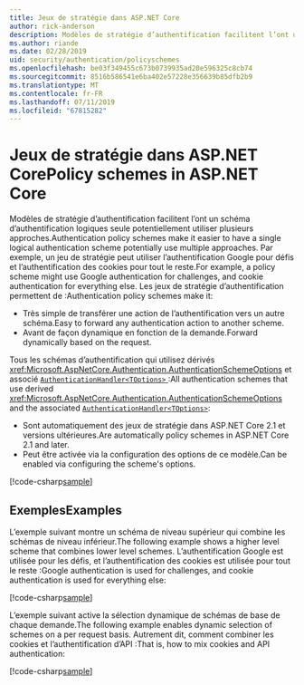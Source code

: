 ```yaml
---
title: Jeux de stratégie dans ASP.NET Core
author: rick-anderson
description: Modèles de stratégie d’authentification facilitent l’ont un schéma d’authentification logique unique
ms.author: riande
ms.date: 02/28/2019
uid: security/authentication/policyschemes
ms.openlocfilehash: be03f349455c673b0739935ad20e596325c8cb74
ms.sourcegitcommit: 8516b586541e6ba402e57228e356639b85dfb2b9
ms.translationtype: MT
ms.contentlocale: fr-FR
ms.lasthandoff: 07/11/2019
ms.locfileid: "67815282"
---
```

# <a name="policy-schemes-in-aspnet-core"></a><span data-ttu-id="12ce0-103">Jeux de stratégie dans ASP.NET Core</span><span class="sxs-lookup"><span data-stu-id="12ce0-103">Policy schemes in ASP.NET Core</span></span>

<span data-ttu-id="12ce0-104">Modèles de stratégie d’authentification facilitent l’ont un schéma d’authentification logiques seule potentiellement utiliser plusieurs approches.</span><span class="sxs-lookup"><span data-stu-id="12ce0-104">Authentication policy schemes make it easier to have a single logical authentication scheme potentially use multiple approaches.</span></span> <span data-ttu-id="12ce0-105">Par exemple, un jeu de stratégie peut utiliser l’authentification Google pour défis et l’authentification des cookies pour tout le reste.</span><span class="sxs-lookup"><span data-stu-id="12ce0-105">For example, a policy scheme might use Google authentication for challenges, and cookie authentication for everything else.</span></span> <span data-ttu-id="12ce0-106">Les jeux de stratégie d’authentification permettent de :</span><span class="sxs-lookup"><span data-stu-id="12ce0-106">Authentication policy schemes make it:</span></span>

* <span data-ttu-id="12ce0-107">Très simple de transférer une action de l’authentification vers un autre schéma.</span><span class="sxs-lookup"><span data-stu-id="12ce0-107">Easy to forward any authentication action to another scheme.</span></span>
* <span data-ttu-id="12ce0-108">Avant de façon dynamique en fonction de la demande.</span><span class="sxs-lookup"><span data-stu-id="12ce0-108">Forward dynamically based on the request.</span></span>

<span data-ttu-id="12ce0-109">Tous les schémas d’authentification qui utilisez dérivés <xref:Microsoft.AspNetCore.Authentication.AuthenticationSchemeOptions> et associé [ `AuthenticationHandler<TOptions>` ](/dotnet/api/microsoft.aspnetcore.authentication.authenticationhandler-1):</span><span class="sxs-lookup"><span data-stu-id="12ce0-109">All authentication schemes that use derived <xref:Microsoft.AspNetCore.Authentication.AuthenticationSchemeOptions> and the associated [`AuthenticationHandler<TOptions>`](/dotnet/api/microsoft.aspnetcore.authentication.authenticationhandler-1):</span></span>

* <span data-ttu-id="12ce0-110">Sont automatiquement des jeux de stratégie dans ASP.NET Core 2.1 et versions ultérieures.</span><span class="sxs-lookup"><span data-stu-id="12ce0-110">Are automatically policy schemes in ASP.NET Core 2.1 and later.</span></span>
* <span data-ttu-id="12ce0-111">Peut être activée via la configuration des options de ce modèle.</span><span class="sxs-lookup"><span data-stu-id="12ce0-111">Can be enabled via configuring the scheme's options.</span></span>

[!code-csharp[sample](policyschemes/samples/AuthenticationSchemeOptions.cs?name=snippet)]

## <a name="examples"></a><span data-ttu-id="12ce0-112">Exemples</span><span class="sxs-lookup"><span data-stu-id="12ce0-112">Examples</span></span>

<span data-ttu-id="12ce0-113">L’exemple suivant montre un schéma de niveau supérieur qui combine les schémas de niveau inférieur.</span><span class="sxs-lookup"><span data-stu-id="12ce0-113">The following example shows a higher level scheme that combines lower level schemes.</span></span> <span data-ttu-id="12ce0-114">L’authentification Google est utilisée pour les défis, et l’authentification des cookies est utilisée pour tout le reste :</span><span class="sxs-lookup"><span data-stu-id="12ce0-114">Google authentication is used for challenges, and cookie authentication is used for everything else:</span></span>

[!code-csharp[sample](policyschemes/samples/Startup.cs?name=snippet1)]

<span data-ttu-id="12ce0-115">L’exemple suivant active la sélection dynamique de schémas de base de chaque demande.</span><span class="sxs-lookup"><span data-stu-id="12ce0-115">The following example enables dynamic selection of schemes on a per request basis.</span></span> <span data-ttu-id="12ce0-116">Autrement dit, comment combiner les cookies et l’authentification d’API :</span><span class="sxs-lookup"><span data-stu-id="12ce0-116">That is, how to mix cookies and API authentication:</span></span>

 <!-- REVIEW, missing If set in public Func<HttpContext, string> ForwardDefaultSelector -->

[!code-csharp[sample](policyschemes/samples/Startup.cs?name=snippet2)]

